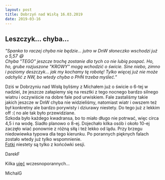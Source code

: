 ```yaml
---
layout: post
title: Dobrzyń nad Wisłą 16.03.2019
date: 2019-03-16
---
```


## Leszczyk... chyba...  

*"Spanka to raczej chyba nie będzie... jutro w DnW słoneczko wschodzi już o 5,57 :smile:  
Chyba "TEGO" jeszcze trochę zostanie dla tych co nie lubią pospać. Ho, ho, grube rozjuszone "KROWY" mogą wchodzić o świcie.
Sine niebo, zimno i poziomy deszczyk... jak my kochamy tę robotę! Tylko więcej już nie może odchylić z NW, bo wtedy chyba o PHN trzeba myśleć."*  

Dziś w Dobrzyniu nad Wisłą byliśmy z Michałem już o świcie o 6-tej w nadziei,
że jeszcze załapiemy się na resztki z tego nocnego bardzo silnego wiatru i oczywiście na dobre fale pod urwiskiem.
Fale zastaliśmy takie jakich jeszcze w DnW chyba nie widzieliśmy,
natomiast wiatr i owszem też był konkretny ale bardzo porywisty i dziurawy niestety.
Do tego już z lekkim off :( no ale tak było przewidziane.  
Szkoda było każdego kwadransa, bo to miało długo nie potrwać, więc circa 4,5 i na wodę.
Siadło planowo o 8-ej. Dojechało kilka osób i około 10-ej zaczęło wiać ponownie z różną siłą i też lekko od lądu.
Przy brzegu niedowiewka typowa dla tego kierunku. Po porannych pięknych falach zostało wtedy już tylko wspomnienie.  
[Fotki](https://www.facebook.com/vistulasurf/photos/pcb.1435270233279974/1435255266614804/?type=3&theater) niestety są tylko z końcówki sesji.  

DarekF  

Kilka [ujęć](https://youtu.be/3yXs9Uz6t8g) wczesnoporannych...  

MichalG